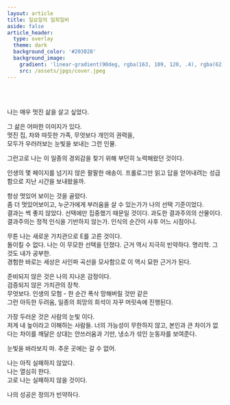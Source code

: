 ```yaml
---
layout: article
title: 일요일의 일희일비
aside: false
article_header:
  type: overlay
  theme: dark
  background_color: '#203028'
  background_image:
    gradient: 'linear-gradient(90deg, rgba(163, 109, 120, .4), rgba(62, 64, 88, .4))'
    src: /assets/jpgs/cover.jpeg
---
```

<br>
<br>

나는 매우 멋진 삶을 살고 싶었다.   

<!--more-->

그 삶은 어떠한 이미지가 있다.  
멋진 집, 차와 따듯한 가족, 무엇보다 개인의 권력을,  
모두가 우러러보는 눈빛을 보내는 그런 인물.  

그런고로 나는 이 일종의 경외감을 찾기 위해 부던히 노력해왔던 것이다.  

인생의 몇 페이지를 넘기지 않은 팔팔한 애송이. 프롤로그만 읽고 답을 얻어내려는 성급함으로 지난 시간을 보내왔을까.  

항상 멋있어 보이는 것을 골랐다.  
좀 더 멋있어보이고, 누군가에게 부러움을 살 수 있는가가 나의 선택 기준이었다.  
결과는 썩 좋지 않았다. 선택에만 집중했기 때문일 것이다. 과도한 결과주의의 산물이다.  결과주의는 정적 인식을 기반하지 않는가. 인식의 순간이 사후 어느 시점이니.  
 
무튼 나는 새로운 가치관으로 E를 고른 것이다.  
돌이킬 수 없다. 나는 이 무모한 선택을 던졌다. 근거 역시 지극히 빈약하다. 명리학. 그것도 내가 공부한.  
경험한 바로는 세상은 사인파 곡선을 모사함으로 이 역시 묘한 근거가 된다.  
  
준비되지 않은 것은 나의 지나온 감정이다.  
검증되지 않은 가치관의 장착.  
무엇보다. 인생의 모험 - 한 순간 폭삭 망해버릴 것만 같은  
그런 아득한 두려움, 일종의 희망의 희석이 자꾸 머릿속에 진행된다.  

가장 두러운 것은 사람의 눈빛 이다.  
저게 내 높이라고 이해하는 사람들. 너의 가능성이 무한하지 않고, 본인과 큰 차이가 없다는 차이를 깨달은 상대는 안쓰러움과 기만, 냉소가 섞인 눈동자를 보여준다.

눈빛을 바라보지 마. 추운 곳에는 갈 수 없어. 


나는 아직 실패하지 않았다.  
나는 열심히 한다.  
고로 나는 실패하지 않을 것이다.  

나의 성공은 정의가 빈약하다.  



<!--more-->